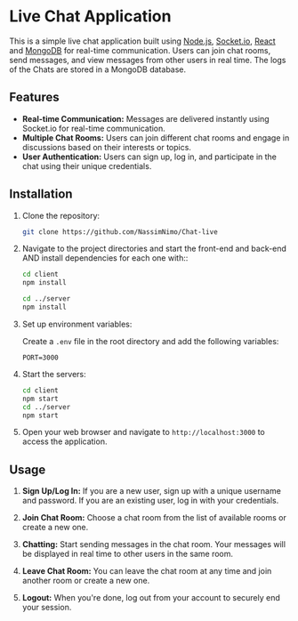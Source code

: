 # Live Chat Application

This is a simple live chat application built using [Node.js](https://nodejs.org/), [Socket.io](https://socket.io/), [React](https://react.dev/) and [MongoDB](https://www.mongodb.com/) for real-time communication. Users can join chat rooms, send messages, and view messages from other users in real time. The logs of the Chats are stored in a MongoDB database.

## Features

- **Real-time Communication:** Messages are delivered instantly using Socket.io for real-time communication.
- **Multiple Chat Rooms:** Users can join different chat rooms and engage in discussions based on their interests or topics.
- **User Authentication:** Users can sign up, log in, and participate in the chat using their unique credentials.

## Installation

1. Clone the repository:

    ```bash
    git clone https://github.com/NassimNimo/Chat-live
    ```

2. Navigate to the project directories and start the front-end and back-end AND install dependencies for each one with::

    ```bash
    cd client
    npm install

    cd ../server
    npm install

    ```

3. Set up environment variables:
   
    Create a `.env` file in the root directory and add the following variables:

    ```plaintext
    PORT=3000
    ```

4. Start the servers:

    ```bash
    cd client
    npm start
    cd ../server
    npm start
    ```

5. Open your web browser and navigate to `http://localhost:3000` to access the application.

## Usage

1. **Sign Up/Log In:** If you are a new user, sign up with a unique username and password. If you are an existing user, log in with your credentials.

2. **Join Chat Room:** Choose a chat room from the list of available rooms or create a new one.

3. **Chatting:** Start sending messages in the chat room. Your messages will be displayed in real time to other users in the same room.

4. **Leave Chat Room:** You can leave the chat room at any time and join another room or create a new one.

5. **Logout:** When you're done, log out from your account to securely end your session.

